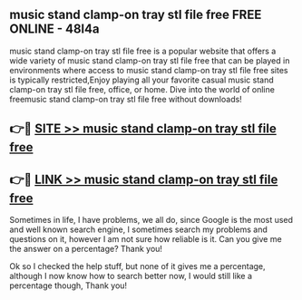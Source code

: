 ## music stand clamp-on tray stl file free FREE ONLINE - 48l4a

music stand clamp-on tray stl file free is a popular website that offers a wide variety of music stand clamp-on tray stl file free that can be played in environments where access to music stand clamp-on tray stl file free sites is typically restricted,Enjoy playing all your favorite casual music stand clamp-on tray stl file free, office, or home. Dive into the world of online freemusic stand clamp-on tray stl file free without downloads!

## 👉🔴 [SITE >> music stand clamp-on tray stl file free](http://news.freeplayer.one?title=music_stand_clamp-on_tray_stl_file_free&ref=FRRE)

## 👉🔴 [LINK >> music stand clamp-on tray stl file free](http://news.freeplayer.one?title=music_stand_clamp-on_tray_stl_file_free&ref=FREE)

Sometimes in life, I have problems, we all do, since Google is the most used and well known search engine, I sometimes search my problems and questions on it, however I am not sure how reliable is it. Can you give me the answer on a percentage? Thank you!

Ok so I checked the help stuff, but none of it gives me a percentage, although I now know how to search better now, I would still like a percentage though, Thank you!